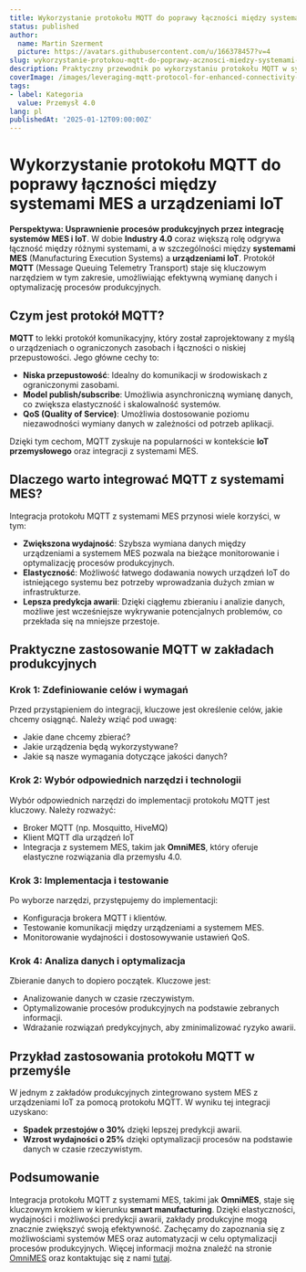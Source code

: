 ```yaml
---
title: Wykorzystanie protokołu MQTT do poprawy łączności między systemami MES a urządzeniami IoT
status: published
author:
  name: Martin Szerment
  picture: https://avatars.githubusercontent.com/u/166378457?v=4
slug: wykorzystanie-protokou-mqtt-do-poprawy-acznosci-miedzy-systemami-mes-a-urzadzeniami-iot
description: Praktyczny przewodnik po wykorzystaniu protokołu MQTT w systemach MES i IoT dla usprawnienia procesów produkcyjnych.
coverImage: /images/leveraging-mqtt-protocol-for-enhanced-connectivity-between-mes-systems-and-industrial-iot-devices-a-practical-guide-for-.png
tags:
- label: Kategoria
  value: Przemysł 4.0
lang: pl
publishedAt: '2025-01-12T09:00:00Z'
---
```

# Wykorzystanie protokołu MQTT do poprawy łączności między systemami MES a urządzeniami IoT

**Perspektywa: Usprawnienie procesów produkcyjnych przez integrację systemów MES i IoT**. W dobie **Industry 4.0** coraz większą rolę odgrywa łączność między różnymi systemami, a w szczególności między **systemami MES** (Manufacturing Execution Systems) a **urządzeniami IoT**. Protokół **MQTT** (Message Queuing Telemetry Transport) staje się kluczowym narzędziem w tym zakresie, umożliwiając efektywną wymianę danych i optymalizację procesów produkcyjnych.

## Czym jest protokół MQTT?

**MQTT** to lekki protokół komunikacyjny, który został zaprojektowany z myślą o urządzeniach o ograniczonych zasobach i łączności o niskiej przepustowości. Jego główne cechy to:
- **Niska przepustowość**: Idealny do komunikacji w środowiskach z ograniczonymi zasobami.
- **Model publish/subscribe**: Umożliwia asynchroniczną wymianę danych, co zwiększa elastyczność i skalowalność systemów.
- **QoS (Quality of Service)**: Umożliwia dostosowanie poziomu niezawodności wymiany danych w zależności od potrzeb aplikacji.

Dzięki tym cechom, MQTT zyskuje na popularności w kontekście **IoT przemysłowego** oraz integracji z systemami MES.

## Dlaczego warto integrować MQTT z systemami MES?

Integracja protokołu MQTT z systemami MES przynosi wiele korzyści, w tym:
- **Zwiększona wydajność**: Szybsza wymiana danych między urządzeniami a systemem MES pozwala na bieżące monitorowanie i optymalizację procesów produkcyjnych.
- **Elastyczność**: Możliwość łatwego dodawania nowych urządzeń IoT do istniejącego systemu bez potrzeby wprowadzania dużych zmian w infrastrukturze.
- **Lepsza predykcja awarii**: Dzięki ciągłemu zbieraniu i analizie danych, możliwe jest wcześniejsze wykrywanie potencjalnych problemów, co przekłada się na mniejsze przestoje.

## Praktyczne zastosowanie MQTT w zakładach produkcyjnych

### Krok 1: Zdefiniowanie celów i wymagań

Przed przystąpieniem do integracji, kluczowe jest określenie celów, jakie chcemy osiągnąć. Należy wziąć pod uwagę:
- Jakie dane chcemy zbierać?
- Jakie urządzenia będą wykorzystywane?
- Jakie są nasze wymagania dotyczące jakości danych?

### Krok 2: Wybór odpowiednich narzędzi i technologii

Wybór odpowiednich narzędzi do implementacji protokołu MQTT jest kluczowy. Należy rozważyć:
- Broker MQTT (np. Mosquitto, HiveMQ)
- Klient MQTT dla urządzeń IoT
- Integracja z systemem MES, takim jak **OmniMES**, który oferuje elastyczne rozwiązania dla przemysłu 4.0.

### Krok 3: Implementacja i testowanie

Po wyborze narzędzi, przystępujemy do implementacji:
- Konfiguracja brokera MQTT i klientów.
- Testowanie komunikacji między urządzeniami a systemem MES.
- Monitorowanie wydajności i dostosowywanie ustawień QoS.

### Krok 4: Analiza danych i optymalizacja

Zbieranie danych to dopiero początek. Kluczowe jest:
- Analizowanie danych w czasie rzeczywistym.
- Optymalizowanie procesów produkcyjnych na podstawie zebranych informacji.
- Wdrażanie rozwiązań predykcyjnych, aby zminimalizować ryzyko awarii.

## Przykład zastosowania protokołu MQTT w przemyśle

W jednym z zakładów produkcyjnych zintegrowano system MES z urządzeniami IoT za pomocą protokołu MQTT. W wyniku tej integracji uzyskano:
- **Spadek przestojów o 30%** dzięki lepszej predykcji awarii.
- **Wzrost wydajności o 25%** dzięki optymalizacji procesów na podstawie danych w czasie rzeczywistym.

## Podsumowanie

Integracja protokołu MQTT z systemami MES, takimi jak **OmniMES**, staje się kluczowym krokiem w kierunku **smart manufacturing**. Dzięki elastyczności, wydajności i możliwości predykcji awarii, zakłady produkcyjne mogą znacznie zwiększyć swoją efektywność. Zachęcamy do zapoznania się z możliwościami systemów MES oraz automatyzacji w celu optymalizacji procesów produkcyjnych. Więcej informacji można znaleźć na stronie [OmniMES](https://www.omnimes.com/pl/projekt) oraz kontaktując się z nami [tutaj](https://www.omnimes.com/pl/kontakt).
